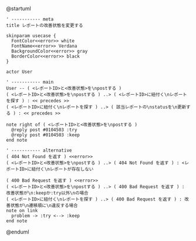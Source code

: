 @startuml

    ' ----------- meta
    title レポートの改善状態を変更する

    skinparam usecase {
      FontColor<<error>> white
      FontName<<error>> Verdana
      BackgroundColor<<error>> gray
      BorderColor<<error>> black
    }

    actor User

    ' ----------- main
    User -- ( <レポートID>と<改善状態>を\npostする )
    ( <レポートID>と<改善状態>を\npostする ) ..> ( <レポートID>に紐付く\nレポートを探す ) : << precedes >>
    ( <レポートID>に紐付く\nレポートを探す ) ..> ( 該当レポートの\nstatusを\n更新する ) : << precedes >>

    note right of ( <レポートID>と<改善状態>を\npostする )
      @reply post #0104503 :try
      @reply post #0104503 :keep
    end note

    ' ----------- alternative
    ( 404 Not Found を返す ) <<error>>
    ( <レポートID>と<改善状態>を\npostする ) ..> ( 404 Not Found を返す ) : <レポートID>に紐付く\nレポートが存在しない

    ( 400 Bad Request を返す ) <<error>>
    ( <レポートID>と<改善状態>を\npostする ) ..> ( 400 Bad Request を返す ) : 改善状態が\n:keepか:try以外\nの場合
    ( <レポートID>に紐付く\nレポートを探す ) ..> ( 400 Bad Request を返す ) : 改善状態が\n遷移順に\n違反する場合
    note on link
      problem -> :try <--> :keep
    end note

@enduml
